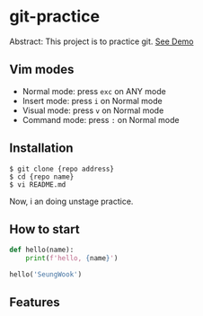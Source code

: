 # git-practice

Abstract: This project is to practice git.
[See Demo](https://www.google.com)

## Vim modes

- Normal mode: press `exc` on ANY mode
- Insert mode: press `i` on Normal mode
- Visual mode: press `v` on Normal mode
- Command mode: press `:` on Normal mode

## Installation

``` shell
$ git clone {repo address}
$ cd {repo name}
$ vi README.md
```

Now, i an doing unstage practice.

## How to start

```python
def hello(name):
    print(f'hello, {name}')

hello('SeungWook')
```

## Features


